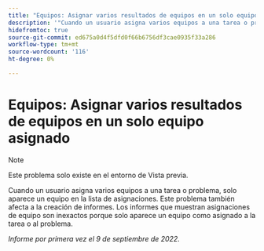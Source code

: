 ```yaml
---
title: "Equipos: Asignar varios resultados de equipos en un solo equipo asignado"
description: '"Cuando un usuario asigna varios equipos a una tarea o problema, solo aparece un equipo en la lista de asignaciones. Este problema también afecta a la creación de informes. Los informes que muestran asignaciones de equipo son inexactos porque solo aparece un equipo como asignado a la tarea o al problema".'
hidefromtoc: true
source-git-commit: ed675a0d4f5dfd0f66b6756df3cae0935f33a286
workflow-type: tm+mt
source-wordcount: '116'
ht-degree: 0%

---
```



# Equipos: Asignar varios resultados de equipos en un solo equipo asignado

>[!NOTE]
>
>Este problema solo existe en el entorno de Vista previa.

Cuando un usuario asigna varios equipos a una tarea o problema, solo aparece un equipo en la lista de asignaciones. Este problema también afecta a la creación de informes. Los informes que muestran asignaciones de equipo son inexactos porque solo aparece un equipo como asignado a la tarea o al problema.

_Informe por primera vez el 9 de septiembre de 2022._

